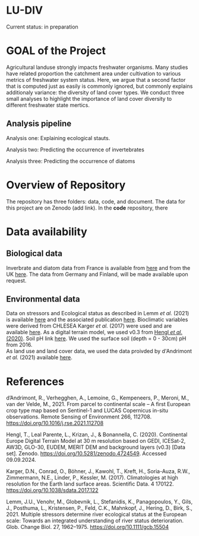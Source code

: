 # LU-DIV

Current status: in preparation

# GOAL of the Project

Agricultural landuse strongly impacts freshwater organisms. Many studies have related proportion the catchment area under cultivation to various metrics of freshwater system status. Here, we argue that a second factor that is computed just as easily is commonly ignored, but commonly explains additionaly variance: the diversity of land cover types. We conduct three small analyses to highlight the importance of land cover diversity to different freshwater state mertics.  

## Analysis pipeline 

Analysis one: Explaining ecological stauts. 

Analysis two: Predicting the occurrence of invertebrates

Analysis three: Predicting the occurrence of diatoms


# Overview of Repository
The repository has three folders: data, code, and document. 
The data for this project are on Zenodo (add link). In the **code** repository, there 

# Data availability 

## Biological data
Inverbrate and diatom data from France is available from [here](https://naiades.eaufrance.fr/france-entiere#/) and from the UK [here](https://environment.data.gov.uk/ecology/explorer/). 
The data from Germany and Finland, will be made available upon request. 

## Environmental data
Data on stressors and Ecological status as described in Lemm *et al.* (2021) is available [here](https://zenodo.org/records/4322819) and the associated publication [here](https://onlinelibrary.wiley.com/doi/full/10.1111/gcb.15504). 
Bioclimatic variables were derived from CHLESEA Karger *et al.* (2017) were used and are available [here](https://chelsa-climate.org/bioclim/). 
As a digital terrain model, we used v0.3 from [Hengl *et al*. (2020)](https://zenodo.org/records/4724549). 
Soil pH link [here](https://stac.ecodatacube.eu/sol_ph.h2o_eumap/collection.json). We used the surface soil (depth = 0 - 30cm) pH from 2016.  
As land use and land cover data, we used the data proivded by d'Andrimont *et al.* (2021) available [here](https://data.jrc.ec.europa.eu/dataset/15f86c84-eae1-4723-8e00-c1b35c8f56b9). 


# References 
d’Andrimont, R., Verhegghen, A., Lemoine, G., Kempeneers, P., Meroni, M., van der Velde, M., 2021. From parcel to continental scale – A first European crop type map based on Sentinel-1 and LUCAS Copernicus in-situ observations. Remote Sensing of Environment 266, 112708. https://doi.org/10.1016/j.rse.2021.112708    

Hengl, T., Leal Parente, L., Krizan, J., & Bonannella, C. (2020). Continental Europe Digital Terrain Model at 30 m resolution based on GEDI, ICESat-2, AW3D, GLO-30, EUDEM, MERIT DEM and background layers (v0.3) [Data set]. Zenodo. https://doi.org/10.5281/zenodo.4724549. Accessed 09.09.2024.     

Karger, D.N., Conrad, O., Böhner, J., Kawohl, T., Kreft, H., Soria-Auza, R.W., Zimmermann, N.E., Linder, P., Kessler, M. (2017). Climatologies at high resolution for the Earth land surface areas. Scientific Data. 4 170122. https://doi.org/10.1038/sdata.2017.122   

Lemm, J.U., Venohr, M., Globevnik, L., Stefanidis, K., Panagopoulos, Y., Gils, J., Posthuma, L., Kristensen, P., Feld, C.K., Mahnkopf, J., Hering, D., Birk, S., 2021. Multiple stressors determine river ecological status at the European scale: Towards an integrated understanding of river status deterioration. Glob. Change Biol. 27, 1962–1975. https://doi.org/10.1111/gcb.15504

